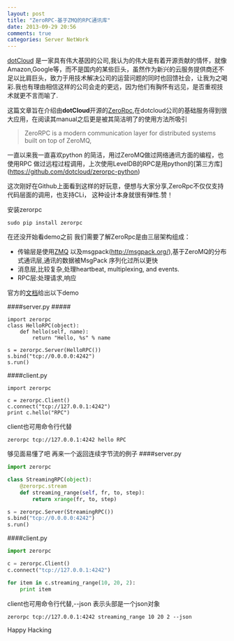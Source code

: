 ```yaml
---
layout: post
title: "ZeroRPC-基于ZMQ的RPC通讯库"
date: 2013-09-29 20:56
comments: true
categories: Server NetWork
---
```

[dotCloud](https://www.dotcloud.com/) 是一家具有伟大基因的公司,我认为的伟大是有着开源贡献的情怀，就像Amazon,Google等，而不是国内的某些巨头，虽然作为新兴的云服务提供商还不足以比肩巨头，致力于用技术解决公司的运营问题的同时也回馈社会，让我为之喝彩.我也有理由相信这样的公司会走的更远，因为他们有胸怀有远见，是否重视技术就更不言而喻了.

这篇文章旨在介绍由**dotCloud**开源的[ZeroRpc](https://github.com/dotcloud/zerorpc-python),在dotcloud公司的基础服务得到很大应用，在阅读其manual之后更是被其简洁明了的使用方法所吸引 
>ZeroRPC is a modern communication layer for distributed systems built on top of ZeroMQ,

一直以来我一直喜欢python 的简洁，用过ZeroMQ做过网络通讯方面的编程，也使用RPC 做过远程过程调用，上次使用LevelDB的RPC是用python的[第三方库] (https://github.com/dotcloud/zerorpc-python)

这次刚好在Github上面看到这样的好玩意，便想与大家分享,ZeroRpc不仅仅支持代码层面的调用，也支持CLi， 这种设计本身就很有弹性.赞！

安装zerorpc
```
sudo pip install zerorpc 
```

在还没开始看demo之前
我们需要了解ZeroRpc是由三层架构组成：

* 传输层是使用[ZMQ](http://www.zeromq.org/) 以及msgpack(http://msgpack.org/),基于ZeroMQ的分布式通讯层,通讯的数据被MsgPack 序列化过所以更快
* 消息层,比较复杂,处理heartbeat, multiplexing, and events.
* RPC层:处理请求,响应

官方的[文档](http://zerorpc.dotcloud.com/)给出以下demo

####server.py #####
```
import zerorpc
class HelloRPC(object):
    def hello(self, name):
        return "Hello, %s" % name

s = zerorpc.Server(HelloRPC())
s.bind("tcp://0.0.0.0:4242")
s.run()
```
####client.py
```
import zerorpc

c = zerorpc.Client()
c.connect("tcp://127.0.0.1:4242")
print c.hello("RPC")
```
client也可用命令行代替
```
zerorpc tcp://127.0.0.1:4242 hello RPC
```

够见面易懂了吧
再来一个返回连续字节流的例子
####server.py
```python
import zerorpc

class StreamingRPC(object):
    @zerorpc.stream
    def streaming_range(self, fr, to, step):
        return xrange(fr, to, step)

s = zerorpc.Server(StreamingRPC())
s.bind("tcp://0.0.0.0:4242")
s.run()
```

####client.py
```python
import zerorpc

c = zerorpc.Client()
c.connect("tcp://127.0.0.1:4242")

for item in c.streaming_range(10, 20, 2):
    print item
```

client也可用命令行代替,--json 表示头部是一个json对象

```
zerorpc tcp://127.0.0.1:4242 streaming_range 10 20 2 --json
```

Happy Hacking


